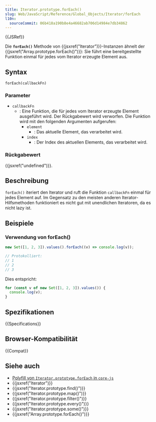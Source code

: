 ```yaml
---
title: Iterator.prototype.forEach()
slug: Web/JavaScript/Reference/Global_Objects/Iterator/forEach
l10n:
  sourceCommit: 06b418a190b8e4a46682ab706d14984e7db34862
---
```


{{JSRef}}

Die **`forEach()`** Methode von {{jsxref("Iterator")}}-Instanzen ähnelt der {{jsxref("Array.prototype.forEach()")}}: Sie führt eine bereitgestellte Funktion einmal für jedes vom Iterator erzeugte Element aus.

## Syntax

```js-nolint
forEach(callbackFn)
```

### Parameter

- `callbackFn`
  - : Eine Funktion, die für jedes vom Iterator erzeugte Element ausgeführt wird. Der Rückgabewert wird verworfen. Die Funktion wird mit den folgenden Argumenten aufgerufen:
    - `element`
      - : Das aktuelle Element, das verarbeitet wird.
    - `index`
      - : Der Index des aktuellen Elements, das verarbeitet wird.

### Rückgabewert

{{jsxref("undefined")}}.

## Beschreibung

`forEach()` iteriert den Iterator und ruft die Funktion `callbackFn` einmal für jedes Element auf. Im Gegensatz zu den meisten anderen Iterator-Hilfsmethoden funktioniert es nicht gut mit unendlichen Iteratoren, da es nicht lazy ist.

## Beispiele

### Verwendung von forEach()

```js
new Set([1, 2, 3]).values().forEach((v) => console.log(v));

// Protokolliert:
// 1
// 2
// 3
```

Dies entspricht:

```js
for (const v of new Set([1, 2, 3]).values()) {
  console.log(v);
}
```

## Spezifikationen

{{Specifications}}

## Browser-Kompatibilität

{{Compat}}

## Siehe auch

- [Polyfill von `Iterator.prototype.forEach` in `core-js`](https://github.com/zloirock/core-js#iterator-helpers)
- {{jsxref("Iterator")}}
- {{jsxref("Iterator.prototype.find()")}}
- {{jsxref("Iterator.prototype.map()")}}
- {{jsxref("Iterator.prototype.filter()")}}
- {{jsxref("Iterator.prototype.every()")}}
- {{jsxref("Iterator.prototype.some()")}}
- {{jsxref("Array.prototype.forEach()")}}
